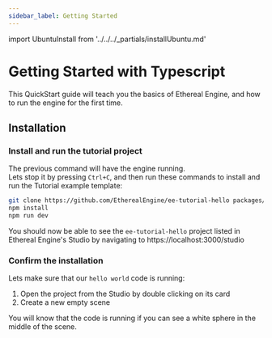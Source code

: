 ```yaml
---
sidebar_label: Getting Started
---
```

import UbuntuInstall from '../../../_partials/installUbuntu.md'

# Getting Started with Typescript
This QuickStart guide will teach you the basics of Ethereal Engine, and how to run the engine for the first time.  

## Installation
<UbuntuInstall />

### Install and run the tutorial project
The previous command will have the engine running.  
Lets stop it by pressing `Ctrl+C`, and then run these commands to install and run the Tutorial example template:
```bash
git clone https://github.com/EtherealEngine/ee-tutorial-hello packages/projects/packages/ee-tutorial-hello
npm install
npm run dev
```

You should now be able to see the `ee-tutorial-hello` project listed in Ethereal Engine's Studio by navigating to https://localhost:3000/studio

### Confirm the installation
Lets make sure that our `hello world` code is running:
1. Open the project from the Studio by double clicking on its card
2. Create a new empty scene

You will know that the code is running if you can see a white sphere in the middle of the scene.


